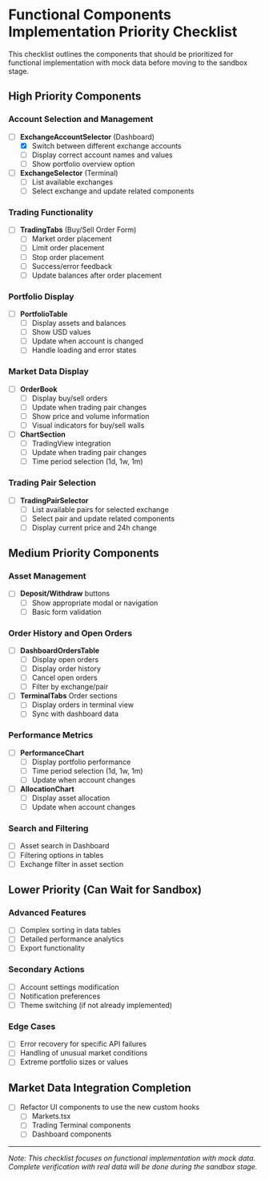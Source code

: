 # Functional Components Implementation Priority Checklist

This checklist outlines the components that should be prioritized for functional implementation with mock data before moving to the sandbox stage.

## High Priority Components

### Account Selection and Management

- [ ] **ExchangeAccountSelector** (Dashboard)
  - [x] Switch between different exchange accounts
  - [ ] Display correct account names and values
  - [ ] Show portfolio overview option
- [ ] **ExchangeSelector** (Terminal)
  - [ ] List available exchanges
  - [ ] Select exchange and update related components

### Trading Functionality

- [ ] **TradingTabs** (Buy/Sell Order Form)
  - [ ] Market order placement
  - [ ] Limit order placement
  - [ ] Stop order placement
  - [ ] Success/error feedback
  - [ ] Update balances after order placement

### Portfolio Display

- [ ] **PortfolioTable**
  - [ ] Display assets and balances
  - [ ] Show USD values
  - [ ] Update when account is changed
  - [ ] Handle loading and error states

### Market Data Display

- [ ] **OrderBook**
  - [ ] Display buy/sell orders
  - [ ] Update when trading pair changes
  - [ ] Show price and volume information
  - [ ] Visual indicators for buy/sell walls
- [ ] **ChartSection**
  - [ ] TradingView integration
  - [ ] Update when trading pair changes
  - [ ] Time period selection (1d, 1w, 1m)

### Trading Pair Selection

- [ ] **TradingPairSelector**
  - [ ] List available pairs for selected exchange
  - [ ] Select pair and update related components
  - [ ] Display current price and 24h change

## Medium Priority Components

### Asset Management

- [ ] **Deposit/Withdraw** buttons
  - [ ] Show appropriate modal or navigation
  - [ ] Basic form validation

### Order History and Open Orders

- [ ] **DashboardOrdersTable**
  - [ ] Display open orders
  - [ ] Display order history
  - [ ] Cancel open orders
  - [ ] Filter by exchange/pair
- [ ] **TerminalTabs** Order sections
  - [ ] Display orders in terminal view
  - [ ] Sync with dashboard data

### Performance Metrics

- [ ] **PerformanceChart**
  - [ ] Display portfolio performance
  - [ ] Time period selection (1d, 1w, 1m)
  - [ ] Update when account changes
- [ ] **AllocationChart**
  - [ ] Display asset allocation
  - [ ] Update when account changes

### Search and Filtering

- [ ] Asset search in Dashboard
- [ ] Filtering options in tables
- [ ] Exchange filter in asset section

## Lower Priority (Can Wait for Sandbox)

### Advanced Features

- [ ] Complex sorting in data tables
- [ ] Detailed performance analytics
- [ ] Export functionality

### Secondary Actions

- [ ] Account settings modification
- [ ] Notification preferences
- [ ] Theme switching (if not already implemented)

### Edge Cases

- [ ] Error recovery for specific API failures
- [ ] Handling of unusual market conditions
- [ ] Extreme portfolio sizes or values

## Market Data Integration Completion

- [ ] Refactor UI components to use the new custom hooks
  - [ ] Markets.tsx
  - [ ] Trading Terminal components
  - [ ] Dashboard components

---

_Note: This checklist focuses on functional implementation with mock data. Complete verification with real data will be done during the sandbox stage._
